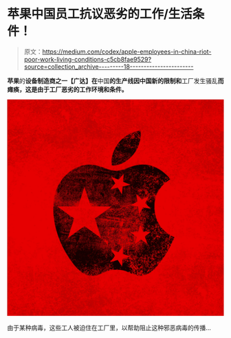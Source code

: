 # 苹果中国员工抗议恶劣的工作/生活条件！

> 原文：<https://medium.com/codex/apple-employees-in-china-riot-poor-work-living-conditions-c5cb8fae9529?source=collection_archive---------18----------------------->

**苹果**的**设备制造商之一【广达】在**中国**的生产线因中国新的限制和**工厂发生骚乱**而瘫痪，这是由于工厂恶劣的工作环境和条件。**

![](img/e5b67042f96d58537e4d276655be9715.png)

由于某种病毒，这些工人被迫住在工厂里，以帮助阻止这种邪恶病毒的传播…